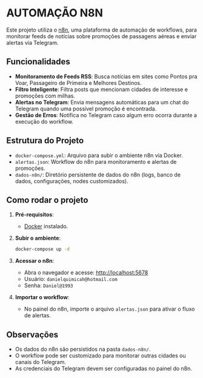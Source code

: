 # AUTOMAÇÃO N8N

Este projeto utiliza o [n8n](https://n8n.io/), uma plataforma de automação de workflows, para monitorar feeds de notícias sobre promoções de passagens aéreas e enviar alertas via Telegram.

## Funcionalidades

- **Monitoramento de Feeds RSS**: Busca notícias em sites como Pontos pra Voar, Passageiro de Primeira e Melhores Destinos.
- **Filtro Inteligente**: Filtra posts que mencionam cidades de interesse e promoções com milhas.
- **Alertas no Telegram**: Envia mensagens automáticas para um chat do Telegram quando uma possível promoção é encontrada.
- **Gestão de Erros**: Notifica no Telegram caso algum erro ocorra durante a execução do workflow.

## Estrutura do Projeto

- `docker-compose.yml`: Arquivo para subir o ambiente n8n via Docker.
- `alertas.json`: Workflow do n8n para monitoramento e alertas de promoções.
- `dados-n8n/`: Diretório persistente de dados do n8n (logs, banco de dados, configurações, nodes customizados).

## Como rodar o projeto

1. **Pré-requisitos**:
   - [Docker](https://www.docker.com/) instalado.

2. **Subir o ambiente**:
   ```sh
   docker-compose up -d
   ```

3. **Acessar o n8n**:
   - Abra o navegador e acesse: [http://localhost:5678](http://localhost:5678)
   - Usuário: `danielquimicah@hotmail.com`
   - Senha: `Daniel@1993`

4. **Importar o workflow**:
   - No painel do n8n, importe o arquivo `alertas.json` para ativar o fluxo de alertas.

## Observações

- Os dados do n8n são persistidos na pasta `dados-n8n/`.
- O workflow pode ser customizado para monitorar outras cidades ou canais do Telegram.
- As credenciais do Telegram devem ser configuradas no painel do n8n. 